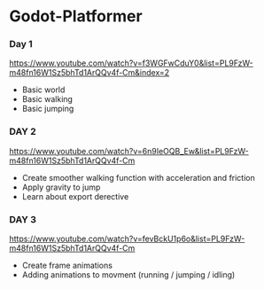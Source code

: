 # Godot-Platformer
### Day 1
https://www.youtube.com/watch?v=f3WGFwCduY0&list=PL9FzW-m48fn16W1Sz5bhTd1ArQQv4f-Cm&index=2
 - Basic world
 - Basic walking
 - Basic jumping

### DAY 2
https://www.youtube.com/watch?v=6n9IeOQB_Ew&list=PL9FzW-m48fn16W1Sz5bhTd1ArQQv4f-Cm
 - Create smoother walking function with acceleration and friction
 - Apply gravity to jump
 - Learn about export derective

### DAY 3
https://www.youtube.com/watch?v=fevBckU1p6o&list=PL9FzW-m48fn16W1Sz5bhTd1ArQQv4f-Cm
 - Create frame animations
 - Adding animations to movment (running / jumping / idling)
